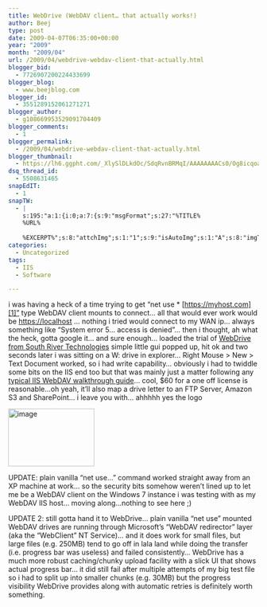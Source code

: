 ```yaml
---
title: WebDrive (WebDAV client… that actually works!)
author: Beej
type: post
date: 2009-04-07T06:35:00+00:00
year: "2009"
month: "2009/04"
url: /2009/04/webdrive-webdav-client-that-actually.html
blogger_bid:
  - 7726907200224433699
blogger_blog:
  - www.beejblog.com
blogger_id:
  - 3551289152061271271
blogger_author:
  - g108669953529091704409
blogger_comments:
  - 1
blogger_permalink:
  - /2009/04/webdrive-webdav-client-that-actually.html
blogger_thumbnail:
  - https://lh6.ggpht.com/_XlySlDLkdOc/SdqRvnBRMqI/AAAAAAAACs0/Og8icqoaIUc/image%5B22%5D.png?imgmax=800
dsq_thread_id:
  - 5508631465
snapEdIT:
  - 1
snapTW:
  - |
    s:195:"a:1:{i:0;a:7:{s:9:"msgFormat";s:27:"%TITLE%
    %URL%
    
    %EXCERPT%";s:8:"attchImg";s:1:"1";s:9:"isAutoImg";s:1:"A";s:8:"imgToUse";s:0:"";s:9:"isAutoURL";s:1:"A";s:8:"urlToUse";s:0:"";s:2:"do";i:0;}}";
categories:
  - Uncategorized
tags:
  - IIS
  - Software

---
```

i was having a heck of a time trying to get “net use * [https://myhost.com][1]” type WebDAV client mounts to connect… all that would ever work would be [https://localhost][2] … nothing i tried would connect to my WAN ip… always something like “System error 5… access is denied”… then i thought, ah what the heck, gotta google it… and sure enough… loaded the trial of <a href="https://www.webdrive.com/products/webdrive/index.html" target="_blank">WebDrive from South River Technologies</a> simple little gui popped up, hit ok and two seconds later i was sitting on a W: drive in explorer… Right Mouse > New > Text Document worked, so i had write capability… obviously i had to twiddle some bits on the IIS end too but that was mainly just a matter following any <a href="https://learn.iis.net/page.aspx/350/installing-and-configuring-webdav-on-iis-70/" target="_blank">typical IIS WebDAV walkthrough guide</a>… cool, $60 for a one off license is reasonable…oh yeah, it’ll also map a drive letter to an FTP Server, Amazon S3 and SharePoint… i leave you with… ahhhhh yes the logo
  
[<img alt="image" border="0" src="https://lh6.ggpht.com/_XlySlDLkdOc/SdqRvnBRMqI/AAAAAAAACs0/Og8icqoaIUc/image%5B22%5D.png?imgmax=800" height="116" style="border-bottom-width: 0px; border-left-width: 0px; border-right-width: 0px; border-top-width: 0px; display: inline;" title="image" width="173" />][3]
  
UPDATE: plain vanilla “net use…” command worked straight away from an XP machine at work… so the security bits somehow weren’t lined up to let me be a WebDAV client on the Windows 7 instance i was testing with as my WebDAV IIS host… moving along…nothing to see here ;)
  
UPDATE 2: still gotta hand it to WebDrive… plain vanilla “net use” mounted WebDAV drives are running through Microsoft’s “WebDAV redirector” layer (aka the “WebClient” NT Service)… and it does work for small files, but large files (e.g. 250MB) tend to go off in lala land while doing the transfer (i.e. progress bar was useless) and failed consistently… WebDrive has a much more robust caching/chunky upload facility with a slick UI that shows actual progress bar… it did still fail after multiple attempts of my big test file so i had to split up into smaller chunks (e.g. 30MB) but the progress visibility WebDrive provides along with automatic retries is definitely worth something.

 [1]: https://myhost.com/
 [2]: https://localhost/
 [3]: https://www.webdrive.com/products/webdrive/index.html